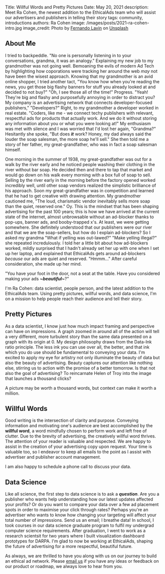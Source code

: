 Title: Willful Words and Pretty Pictures
Date: May 20, 2021
description: Meet Ra Cohen, the newest addition to the EthicalAds team who will assist our advertisers and publishers in telling their story
tags: community, introductions
authors: Ra Cohen
image: /images/posts/2021-ra-cohen-intro.jpg
image_credit: <span>Photo by <a href="https://unsplash.com/@filmlav?utm_source=unsplash&utm_medium=referral&utm_content=creditCopyText">Fernando Lavin</a> on <a href="https://unsplash.com/s/photos/kintsugi?utm_source=unsplash&utm_medium=referral&utm_content=creditCopyText">Unsplash</a></span>


[comment]: # (The picture is of kintsugi, a piece of pottery who's cracks are not hidden, but highlighted artfully to tell this plate's story as no other can.)

## About Me

I tried to backpeddle. "No one is personally listening in to your conversations, grandma, it was an analogy." Explaining my new job to my grandmother was not going well. Bemoaning the evils of modern Ad Tech by highlighting how coporations were tracking her around the web *may* not have been the wisest approach. Knowing that my grandmother is an avid online shopper, I tried another tact, "You know how when you're reading the news, you get those big flashy banners for stuff you already looked at and decided to not buy?"  "Oh, I see those all of the time!" Progress. "Yeah! They're big and flashy and purposefully annoying in order to distract you? My company is an advertising network that connects developer-focused publishers," "Developers?" Right, to my grandmother a developer worked in real estate. "Coders, like me - we connect techy publishers with relevant, respectful ads for products that actually work. And we do it without storing any information about you or what you were looking at!" My enthusiasm was met with silence and I was worried that I'd lost her again, "Grandma?" Hesitantly she spoke, "But does ***it*** work? Honey, my dad always said the louder the soap salesman, the more soap he'll sell." She then told me a story of her father, my great-grandfather, who was in fact a soap salesman himself.

One morning in the summer of 1938, my great-grandfather was out for a walk by the river early and he noticed people washing their clothing in the river without bar soap. He decided then and there to tap that market and would go down on his walk every morning with a box full of soap to sell. Selling by the river early in the morning before the factory opened worked incredibly well, until other soap vendors realized the simplistic brilliance of his approach. Soon my great-grandfather was in competition and learned that he had to get creative with drawing attention. My grandmother cautioned me, "The loud, charismatic vendor inevitably sells more soap than the quiet, reserved one." Oy. This is the mindset that has been shaping advertising for the past 100 years; this is how we have arrived at the current state of the internet, almost unbrowsable without an ad-blocker thanks to pop-ups, banner ads, and booby-trapped x's. At least, we were getting somewhere. She definitely understood that our publishers were our river and that we are the soap-sellers, but how do I explain ad-blockers? So I asked my grandma "What if yelling was out-lawed?" "Make yelling illegal?" she repeated incredulously. I told her a little bit about how ad-blockers worked, mildly surprised that I hadn't already set her up with one when I set up her laptop, and explained that EthicalAds gets around ad-blockers *because* our ads are quiet and reserved. "Hmmm..."  After careful consideration, she made up her mind.

"You have your foot in the door, not a seat at the table. Have you considered making your ads ***~beautiful~***?"   

I'm Ra Cohen: data scientist, people person, and the latest addition to the EthicalAds team. Using pretty pictures, willful words, and data science, I'm on a mission to help people reach their audience and tell their story.    


## Pretty Pictures

As a data scientist, I know just how much impact framing and perspective can have on impressions. A graph zoomed in around all of the action will tell a very different, more turbulent story than the same data presented on a graph with its origin at 0. My design philosophy draws from the Data-Ink ratio principle. The less ink you can use over all, the better, and that ink which you do use should be fundamental to conveying your data. I'm excited to apply my eye for artistry not only illuminate the beauty of data but also the beauty of advertising. Beauty captures our attention like nothing else, stirring us to action with the promise of a better tomorrow. Is that not also the goal of advertising? To reincarnate Helen of Troy into the image that launches a thousand clicks?

A picture may be worth a thousand words, but context can make it worth a million. 


## Willful Words

Good writing is the intersection of clarity and purpose. Conveying information and motivating one's audience are best accomplished by the **willful word**, a word mindfully chosen to perform work and left free of clutter. Due to the brevity of advertising, the creatively willful word thrives. The attention of your reader is valuable and respected. We are happy to assist in the creation of your advertising copy upon request. Your time is valuable too, so I endeavor to keep all emails to the point as I assist with advertiser and publisher account management. 

I am also happy to schedule a phone call to discuss your data. 


## Data Science

Like all science, the first step to data science is to ask a ***question***. Are you a publisher who wants help understanding how our latest updates affected your profits? Or do you want to compare your data over a few ad placement spots in order to maximise your click through rates? Perhaps you're an advertiser who wants to know how changing your targeting will affect your total number of impressions. Send us an email; I breathe data! In school, I took courses in our data science graduate program to fulfil my undergrad computer science requirements. After graduation, I went to work as a research scientsit for two years where I built visualization dashboard prototypes for DARPA. I'm glad to now be working at EthicalAds, shaping the future of advertising for a more respectful, beautiful future. 


As always, we are thrilled to have you along with us on our journey to build an ethical ad network.
Please [email us](mailto:ads@ethicalads.io) if you have any ideas or feedback on our product or roadmap,
we always love to hear from you.
